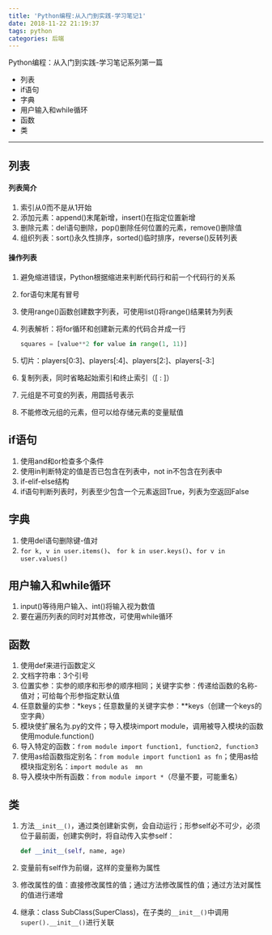 ```yaml
---
title: 'Python编程:从入门到实践-学习笔记1'
date: 2018-11-22 21:19:37
tags: python
categories: 后端
---
```


Python编程：从入门到实践-学习笔记系列第一篇

* 列表
* if语句
* 字典
* 用户输入和while循环
* 函数
* 类

------

<!-- more -->

## 列表

#### 列表简介

1. 索引从0而不是从1开始
2. 添加元素：append()末尾新增，insert()在指定位置新增
3. 删除元素：del语句删除，pop()删除任何位置的元素，remove()删除值
4. 组织列表：sort()永久性排序，sorted()临时排序，reverse()反转列表



#### 操作列表

1. 避免缩进错误，Python根据缩进来判断代码行和前一个代码行的关系

2. for语句末尾有冒号

3. 使用range()函数创建数字列表，可使用list()将range()结果转为列表

4. 列表解析：将for循环和创建新元素的代码合并成一行

   ```python
   squares = [value**2 for value in range(1, 11)]
   ```

5. 切片：players[0:3]、players[:4]、players[2:]、players[-3:]
6. 复制列表，同时省略起始索引和终止索引（[ : ]）
7. 元组是不可变的列表，用圆括号表示
8. 不能修改元组的元素，但可以给存储元素的变量赋值

## if语句

1. 使用and和or检查多个条件
2. 使用in判断特定的值是否已包含在列表中，not in不包含在列表中
3. if-elif-else结构
4. if语句判断列表时，列表至少包含一个元素返回True，列表为空返回False

## 字典

1. 使用del语句删除键-值对
2. `for k, v in user.items()`、 `for k in user.keys()`、`for v in user.values()`

## 用户输入和while循环

1. input()等待用户输入、int()将输入视为数值
2. 要在遍历列表的同时对其修改，可使用while循环

## 函数

1. 使用def来进行函数定义
2. 文档字符串：3个引号
3. 位置实参：实参的顺序和形参的顺序相同；关键字实参：传递给函数的名称-值对；可给每个形参指定默认值
4. 任意数量的实参：*keys；任意数量的关键字实参：**keys（创建一个keys的空字典）
5. 模块使扩展名为.py的文件；导入模块import module，调用被导入模块的函数使用module.function()
6. 导入特定的函数：`from module import function1, function2, function3`
7. 使用as给函数指定别名：`from module import function1 as fn`；使用as给模块指定别名：`import module as  mn`
8. 导入模块中所有函数：`from module import *`（尽量不要，可能重名）

## 类

1. 方法`__init__()`，通过类创建新实例，会自动运行；形参self必不可少，必须位于最前面，创建实例时，将自动传入实参self：

   ```python
   def __init__(self, name, age)
   ```

2. 变量前有self作为前缀，这样的变量称为属性
3. 修改属性的值：直接修改属性的值；通过方法修改属性的值；通过方法对属性的值进行递增
4. 继承：class SubClass(SuperClass)，在子类的`__init__()`中调用`super().__init__()`进行关联
